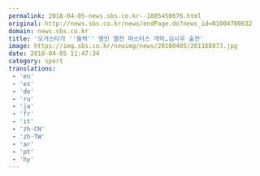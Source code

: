 ```yaml
---
permalink: 2018-04-05-news.sbs.co.kr--1805450676.html
original: http://news.sbs.co.kr/news/endPage.do?news_id=N1004700632
domain: news.sbs.co.kr
title: '오거스타가 ''들썩'' 명인 열전 마스터스 개막…김시우 출전'
image: https://img.sbs.co.kr/newimg/news/20180405/201168873.jpg
date: 2018-04-05 11:47:34
category: sport
translations: 
 - 'en'
 - 'es'
 - 'de'
 - 'ru'
 - 'ja'
 - 'fr'
 - 'it'
 - 'zh-CN'
 - 'zh-TW'
 - 'ar'
 - 'pt'
 - 'hy'
---
```


